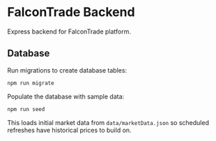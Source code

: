 # FalconTrade Backend

Express backend for FalconTrade platform.

## Database

Run migrations to create database tables:

```bash
npm run migrate
```

Populate the database with sample data:

```bash
npm run seed
```

This loads initial market data from `data/marketData.json` so scheduled refreshes have historical prices to build on.
